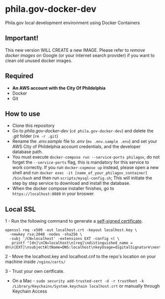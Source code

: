 # phila.gov-docker-dev
Phila.gov local development environment using Docker Containers

## Important!
This new version WILL CREATE a new IMAGE. Please refer to _remove docker images_ on Google (or your internet search provider) if you want to clean old unused docker images.


## Required
- **An AWS account with the City Of Phildelphia**
- Docker
- Git

## How to use
- Clone this repository
- Go to _phila.gov-docker-dev_ (`cd phila.gov-docker-dev`) and delete the _.git_ folder (`rm -r .git`)
- Rename the _.env.sample_ file to _.env_ (`mv .env.sample .env`) and set your AWS City of Phildelphia account credentials, and the developer database path.
- You must execute `docker-compose run --service-ports philagov`, do not forget the `--service-ports` flag, this is mandatory for this service to work correctly. If you run `docker-copmose up` instead, please open a new shell and run `docker exec -it [name_of_your_philagov_container] /bin/bash` and then run `scripts/mysql-config.sh`; This will initiate the step by step service to download and install the database.
- When the docker compose installer finishes, go to `https://localhost:8080` in your broswer.

## Local SSL
1 - Run the following command to generate a [self-signed certificate](https://letsencrypt.org/docs/certificates-for-localhost/).
```
openssl req -x509 -out localhost.crt -keyout localhost.key \
  -newkey rsa:2048 -nodes -sha256 \
  -subj '/CN=localhost' -extensions EXT -config <( \
   printf "[dn]\nCN=localhost\n[req]\ndistinguished_name = dn\n[EXT]\nsubjectAltName=DNS:localhost\nkeyUsage=digitalSignature\nextendedKeyUsage=serverAuth")
   ```
2 - Move the localhost.key and localhost.cnf to the repo's location on your machine inside `/nginx/certs/` 

3 - Trust your own certficate. 
  * On a Mac -  `sudo security add-trusted-cert -d -r trustRoot -k /Library/Keychains/System.keychain localhost.crt` or manually through Keychain Access
